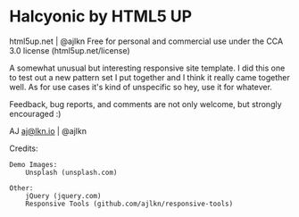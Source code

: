 # Halcyonic by HTML5 UP
html5up.net | @ajlkn
Free for personal and commercial use under the CCA 3.0 license (html5up.net/license)


A somewhat unusual but interesting responsive site template. I did this one to test out a
new pattern set I put together and I think it really came together well. As for use cases
it's kind of unspecific so hey, use it for whatever.

Feedback, bug reports, and comments are not only welcome, but strongly encouraged :)

AJ
aj@lkn.io | @ajlkn


Credits:

	Demo Images:
		Unsplash (unsplash.com)

	Other:
		jQuery (jquery.com)
		Responsive Tools (github.com/ajlkn/responsive-tools)